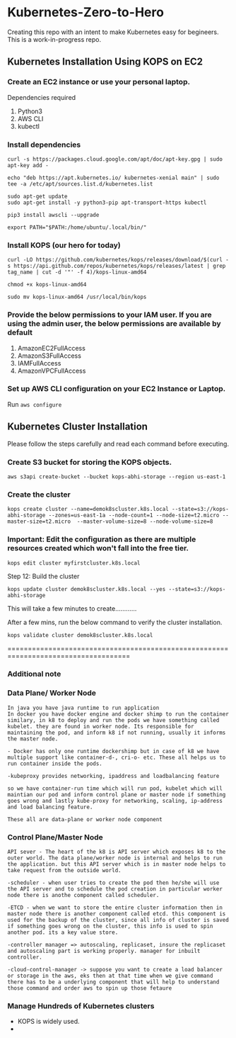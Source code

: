 # Kubernetes-Zero-to-Hero
Creating this repo with an intent to make Kubernetes easy for begineers. This is a work-in-progress repo.

## Kubernetes Installation Using KOPS on EC2

### Create an EC2 instance or use your personal laptop.

Dependencies required 

1. Python3
2. AWS CLI
3. kubectl

###  Install dependencies

```
curl -s https://packages.cloud.google.com/apt/doc/apt-key.gpg | sudo apt-key add -
```

```
echo "deb https://apt.kubernetes.io/ kubernetes-xenial main" | sudo tee -a /etc/apt/sources.list.d/kubernetes.list
```

```
sudo apt-get update
sudo apt-get install -y python3-pip apt-transport-https kubectl
```

```
pip3 install awscli --upgrade
```

```
export PATH="$PATH:/home/ubuntu/.local/bin/"
```

### Install KOPS (our hero for today)

```
curl -LO https://github.com/kubernetes/kops/releases/download/$(curl -s https://api.github.com/repos/kubernetes/kops/releases/latest | grep tag_name | cut -d '"' -f 4)/kops-linux-amd64

chmod +x kops-linux-amd64

sudo mv kops-linux-amd64 /usr/local/bin/kops
```

### Provide the below permissions to your IAM user. If you are using the admin user, the below permissions are available by default

1. AmazonEC2FullAccess
2. AmazonS3FullAccess
3. IAMFullAccess
4. AmazonVPCFullAccess

### Set up AWS CLI configuration on your EC2 Instance or Laptop.

Run `aws configure`

## Kubernetes Cluster Installation 

Please follow the steps carefully and read each command before executing.

### Create S3 bucket for storing the KOPS objects.

```
aws s3api create-bucket --bucket kops-abhi-storage --region us-east-1
```

### Create the cluster 

```
kops create cluster --name=demok8scluster.k8s.local --state=s3://kops-abhi-storage --zones=us-east-1a --node-count=1 --node-size=t2.micro --master-size=t2.micro  --master-volume-size=8 --node-volume-size=8
```

### Important: Edit the configuration as there are multiple resources created which won't fall into the free tier.

```
kops edit cluster myfirstcluster.k8s.local
```

Step 12: Build the cluster

```
kops update cluster demok8scluster.k8s.local --yes --state=s3://kops-abhi-storage
```

This will take a few minutes to create............

After a few mins, run the below command to verify the cluster installation.

```
kops validate cluster demok8scluster.k8s.local
```

====================================================================================

### Additional note 

### Data Plane/ Worker Node
```
In java you have java runtime to run application
In docker you have docker engine and docker shimp to run the container
similary, in k8 to deploy and run the pods we have something called kubelet. they are found in worker node. Its responsible for maintaining the pod, and inform k8 if not running, usually it informs the master node.

- Docker has only one runtime dockershimp but in case of k8 we have multiple support like container-d-, cri-o- etc. These all helps us to run container inside the pods.

-kubeproxy provides networking, ipaddress and loadbalancing feature

so we have container-run time which will run pod, kubelet which will maintian our pod and inform control plane or master node if something goes wrong and lastly kube-proxy for networking, scaling, ip-address and load balancing feature.

These all are data-plane or worker node component
```
### Control Plane/Master Node

```
API sever - The heart of the k8 is API server which exposes k8 to the outer world. The data plane/worker node is internal and helps to run the application. but this API server which is in master node helps to take request from the outside world.

-scheduler - when user tries to create the pod then he/she will use the API server and to schedule the pod creation in particular worker node there is anothe component called scheduler.

-ETCD - when we want to store the entire cluster information then in master node there is another component called etcd. this component is used for the backup of the cluster, since all info of cluster is saved if something goes wrong on the cluster, this info is used to spin another pod. its a key value store.

-controller manager => autoscaling, replicaset, insure the replicaset and autoscaling part is working properly. manager for inbuilt controller.

-cloud-control-manager -> suppose you want to create a load balancer or storage in the aws, eks then at that time when we give command there has to be a underlying component that will help to understand those command and order aws to spin up those fetaure
```
### Manage Hundreds of Kubernetes clusters

- KOPS is widely used.
- 


 
